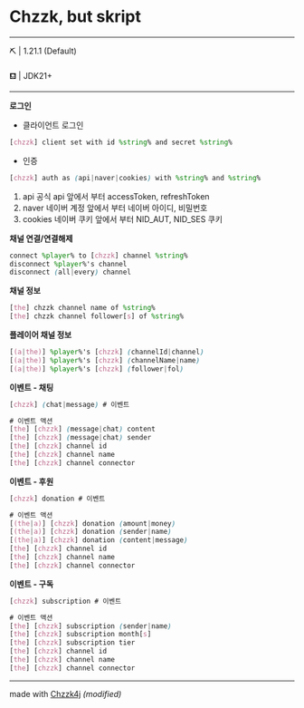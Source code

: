 # Chzzk, but skript

---

⛏ | 1.21.1 (Default)

⛾ | JDK21+

---

__로그인__
 * 클라이언트 로그인
```scss
[chzzk] client set with id %string% and secret %string%
```
 * 인증
```scss
[chzzk] auth as (api|naver|cookies) with %string% and %string%
```
1. api
 공식 api
  앞에서 부터 accessToken, refreshToken
2. naver
 네이버 계정
  앞에서 부터 네이버 아이디, 비밀번호
3. cookies
 네이버 쿠키
  앞에서 부터 NID_AUT, NID_SES 쿠키

__채널 연결/연결해제__
```scss
connect %player% to [chzzk] channel %string%
disconnect %player%'s channel
disconnect (all|every) channel
```

__채널 정보__
```scss
[the] chzzk channel name of %string%
[the] chzzk channel follower[s] of %string%
```
__플레이어 채널 정보__
```scss
[(a|the)] %player%'s [chzzk] (channelId|channel)
[(a|the)] %player%'s [chzzk] (channelName|name)
[(a|the)] %player%'s [chzzk] (follower|fol)
```

__이벤트 - 채팅__
```scss
[chzzk] (chat|message) # 이벤트

# 이벤트 액션
[the] [chzzk] (message|chat) content
[the] [chzzk] (message|chat) sender
[the] [chzzk] channel id
[the] [chzzk] channel name
[the] [chzzk] channel connector
```

__이벤트 - 후원__
```scss
[chzzk] donation # 이벤트

# 이벤트 액션
[(the|a)] [chzzk] donation (amount|money)
[(the|a)] [chzzk] donation (sender|name)
[(the|a)] [chzzk] donation (content|message)
[the] [chzzk] channel id
[the] [chzzk] channel name
[the] [chzzk] channel connector
```

__이벤트 - 구독__
```scss
[chzzk] subscription # 이벤트

# 이벤트 액션
[the] [chzzk] subscription (sender|name)
[the] [chzzk] subscription month[s]
[the] [chzzk] subscription tier
[the] [chzzk] channel id
[the] [chzzk] channel name
[the] [chzzk] channel connector
```

---

made with [Chzzk4j](https://github.com/R2turnTrue/chzzk4j) *(modified)*
